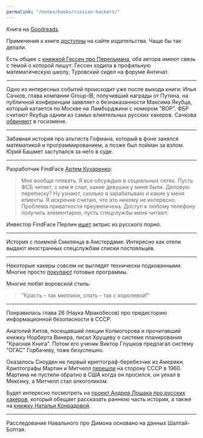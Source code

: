 ```yaml
---
permalink: "/notes/books/russian-hackers/"
---
```


Книга на [Goodreads](https://www.goodreads.com/book/show/45719205).

Примечения к книге [доступны](https://individuumbooks.ru/vtorzhenie/notes/) на сайте издательства. Чаще бы так делали.

Есть общее с [книжкой Гессен про Перельмана](/notes/books/perfect-rigor/), оба автора имеют связь с темой о которой пишут: Гессен ходила в профильную математическую школу, Туровский сидел на форуме Античат.

---

Одно из интересных событий происходит уже после выхода книги: Илья Сачков, глава компании Group-IB, получивший награды от Путина, на публичной конференции заявляет о безнаказанности Максима Якубца, который катается по Москве на Ламборджини с номером "ВОР". ФБР считают Якубца одним из самых влиятельных русских хакеров. Сачкова [обвиняют](https://meduza.io/news/2021/12/20/forbes-osnovatel-group-ib-ilya-sachkov-obvinyaemyy-v-gosizmene-god-nazad-zapisal-video-na-sluchay-svoego-aresta-ili-ubiystva) в госизмене.

---

Забавная история про альтиста Гофмана, который в фоне занялся математикой и программированием, а позже был пойман за взлом. Юрий Башмет заступался за него в суде.

---

Разработчик FindFace [Артем Кухаренко](https://meduza.io/feature/2016/07/07/konets-chastnoy-zhizni):

> Мне вообще плевать. Я все обсуждаю в социальных сетях. Пусть ФСБ читает, с кем я спал, какие девушки у меня были. Деловую переписку? Ну узнают, сколько я зарабатываю и какие у меня клиенты. Я искренне считаю, что это никому не интересно. Проблема приватности преувеличена. Доступ к любому телефону получить элементарно, пусть спецслужбы меня читают.

Инвестор FindFace Перлин [ищет](https://www.facebook.com/maxim.perlin/posts/745204182281015) актрис из русского порно.

---

История с поимкой Смилянца в Амстердаме. Интересно как отели выдают иностранных спецслужбам списки постояльцев.

---

Некоторые хакеры совсем не выглядят технически подкованными. Многие просто [покупают](https://meduza.io/feature/2021/12/30/v-seti-rasprostranilas-programma-redline-voruyuschaya-v-brauzerah-paroli-i-dannye-bankovskih-kart-ee-sozdal-russkoyazychnyy-haker) готовые программы.

Многие любят воровской стиль:

> "Красть – так миллион, спать – так с королевой!"

---

Понравилась глава 26 (Наука Мракобесов) про предисторию информационной безопасности в СССР.

Анатолий Китов, посещавший лекции Колмогорова и прочитавший книжку Норберта Винера, писал Хрущеву о системе планирования "Красная Книга". Потом его ученик Виктор Глушков предлагал систему "ОГАС" Горбачеву, тоже безуспешно.

Оказалось Сноуден не первый криптограф-беребезчик из Америки. Криптографы Мартин и Митчелл [перешли](https://ru.wikipedia.org/wiki/Побег_в_СССР_Мартина_и_Митчелла) на сторону СССР в 1960. Мартина не пустили обратно в США когда он просился, он уехал в Мексику, а Митчелл стал алкоголиком.

Будет интересно посмотреть на [проект Андрея Лошака про русских хакеров](https://www.kinopoisk.ru/series/4742511/), который обещает рассказать раннюю часть истории, а также на [книжку Натальи Конрадовой](https://www.corpus.ru/products/natalya-konradova-arheologiya-russkogo-interneta.htm).

---

Расследование Навального про Димона основано на данных Шалтай-Болтая.
